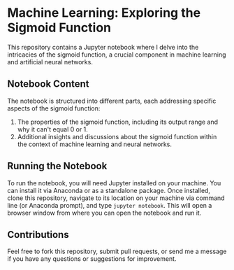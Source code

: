 # Machine Learning: Exploring the Sigmoid Function

This repository contains a Jupyter notebook where I delve into the intricacies of the sigmoid function, a crucial component in machine learning and artificial neural networks.

## Notebook Content

The notebook is structured into different parts, each addressing specific aspects of the sigmoid function:

1. The properties of the sigmoid function, including its output range and why it can't equal 0 or 1.
2. Additional insights and discussions about the sigmoid function within the context of machine learning and neural networks.

## Running the Notebook

To run the notebook, you will need Jupyter installed on your machine. You can install it via Anaconda or as a standalone package. Once installed, clone this repository, navigate to its location on your machine via command line (or Anaconda prompt), and type `jupyter notebook`. This will open a browser window from where you can open the notebook and run it.

## Contributions

Feel free to fork this repository, submit pull requests, or send me a message if you have any questions or suggestions for improvement.

